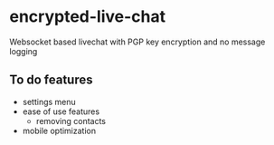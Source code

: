 # encrypted-live-chat
Websocket based livechat with PGP key encryption and no message logging


## To do features
 - settings menu
 - ease of use features
    - removing contacts
 - mobile optimization